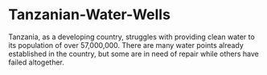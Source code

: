 # Tanzanian-Water-Wells
Tanzania, as a developing country, struggles with providing clean water to its population of over 57,000,000. There are many water points already established in the country, but some are in need of repair while others have failed altogether.
